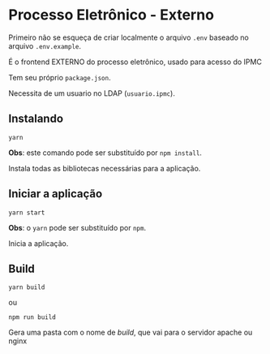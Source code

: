 # Processo Eletrônico - Externo

Primeiro não se esqueça de criar localmente o arquivo `.env` baseado no arquivo `.env.example`.

É o frontend EXTERNO do processo eletrônico, usado para acesso do IPMC

Tem seu próprio `package.json`.

Necessita de um usuario no LDAP (`usuario.ipmc`).

## Instalando

```shell
yarn
```

**Obs**: este comando pode ser substituído por `npm install`.

Instala todas as bibliotecas necessárias para a aplicação.

## Iniciar a aplicação

```shell
yarn start
```

**Obs**: o `yarn` pode ser substituído por `npm`.

Inicia a aplicação.

## Build

```shell
yarn build
```

ou

```shell
npm run build
```

Gera uma pasta com o nome de _build_, que vai para o servidor apache ou nginx
